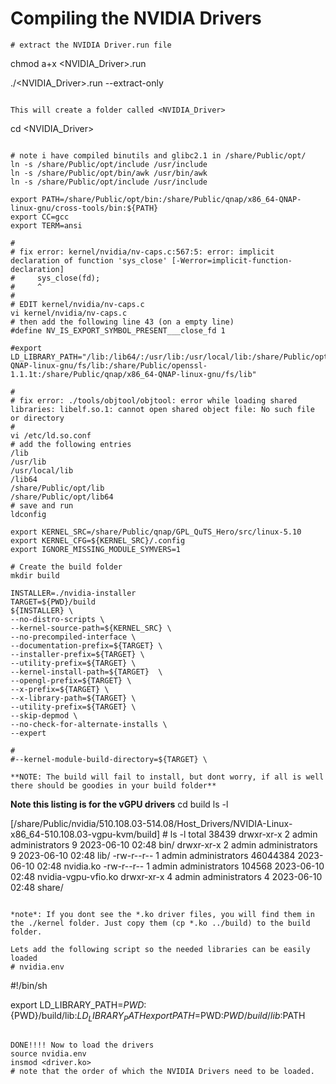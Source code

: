 # Compiling the NVIDIA Drivers
```
# extract the NVIDIA Driver.run file
```
chmod a+x <NVIDIA_Driver>.run

./<NVIDIA_Driver>.run --extract-only
```

This will create a folder called <NVIDIA_Driver>
```
cd <NVIDIA_Driver>
```

# note i have compiled binutils and glibc2.1 in /share/Public/opt/ 
ln -s /share/Public/opt/include /usr/include
ln -s /share/Public/opt/bin/awk /usr/bin/awk
ln -s /share/Public/opt/include /usr/include

export PATH=/share/Public/opt/bin:/share/Public/qnap/x86_64-QNAP-linux-gnu/cross-tools/bin:${PATH}
export CC=gcc
export TERM=ansi
```

```
#
# fix error: kernel/nvidia/nv-caps.c:567:5: error: implicit declaration of function 'sys_close' [-Werror=implicit-function-declaration]
#     sys_close(fd);
#     ^
#
# EDIT kernel/nvidia/nv-caps.c
vi kernel/nvidia/nv-caps.c
# then add the following line 43 (on a empty line)
#define NV_IS_EXPORT_SYMBOL_PRESENT___close_fd 1
```

```
#export LD_LIBRARY_PATH="/lib:/lib64/:/usr/lib:/usr/local/lib:/share/Public/opt/lib:/share/Public/qnap/x86_64-QNAP-linux-gnu/fs/lib:/share/Public/openssl-1.1.1t:/share/Public/qnap/x86_64-QNAP-linux-gnu/fs/lib"

#
# fix error: ./tools/objtool/objtool: error while loading shared libraries: libelf.so.1: cannot open shared object file: No such file or directory
#
vi /etc/ld.so.conf
# add the following entries
/lib
/usr/lib
/usr/local/lib
/lib64
/share/Public/opt/lib
/share/Public/opt/lib64
# save and run
ldconfig
```

```
export KERNEL_SRC=/share/Public/qnap/GPL_QuTS_Hero/src/linux-5.10
export KERNEL_CFG=${KERNEL_SRC}/.config
export IGNORE_MISSING_MODULE_SYMVERS=1
```

```
# Create the build folder
mkdir build

INSTALLER=./nvidia-installer 
TARGET=${PWD}/build
${INSTALLER} \
--no-distro-scripts \
--kernel-source-path=${KERNEL_SRC} \
--no-precompiled-interface \
--documentation-prefix=${TARGET} \
--installer-prefix=${TARGET} \
--utility-prefix=${TARGET} \
--kernel-install-path=${TARGET}  \
--opengl-prefix=${TARGET} \
--x-prefix=${TARGET} \
--x-library-path=${TARGET} \
--utility-prefix=${TARGET} \
--skip-depmod \
--no-check-for-alternate-installs \
--expert

#
#--kernel-module-build-directory=${TARGET} \

**NOTE: The build will fail to install, but dont worry, if all is well there should be goodies in your build folder**

```
**Note this listing is for the vGPU drivers**
cd build
ls -l

[/share/Public/nvidia/510.108.03-514.08/Host_Drivers/NVIDIA-Linux-x86_64-510.108.03-vgpu-kvm/build] # ls -l
total 38439
drwxr-xr-x 2 admin administrators        9 2023-06-10 02:48 bin/
drwxr-xr-x 2 admin administrators        9 2023-06-10 02:48 lib/
-rw-r--r-- 1 admin administrators 46044384 2023-06-10 02:48 nvidia.ko
-rw-r--r-- 1 admin administrators   104568 2023-06-10 02:48 nvidia-vgpu-vfio.ko
drwxr-xr-x 4 admin administrators        4 2023-06-10 02:48 share/
```

*note*: If you dont see the *.ko driver files, you will find them in the ./kernel folder. Just copy them (cp *.ko ../build) to the build folder.

Lets add the following script so the needed libraries can be easily loaded
# nvidia.env
```
#!/bin/sh

export LD_LIBRARY_PATH=${PWD}:${PWD}/build/lib:$LD_LIBRARY_PATH
export PATH=$PWD:$PWD/build/lib:$PATH
```

DONE!!!! Now to load the drivers
source nvidia.env
insmod <driver.ko>
# note that the order of which the NVIDIA Drivers need to be loaded.
